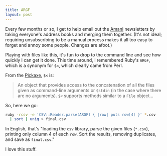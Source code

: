 ```yaml
---
title: ARGF
layout: post
---
```

Every few months or so, I get to help email out the <a href="http://www.amanikids.org">Amani</a> newsletters by taking everyone's address books and merging them together. (It's not ideal; requiring unsubscribing to be a manual process makes it all too easy to forget and annoy some people. Changes are afoot.)

Playing with files like this, it's fun to drop to the command line and see how quickly I can get it done. This time around, I remembered Ruby's <code>ARGF</code>, which is a synonym for `$<`, which clearly came from Perl.

From the <a href="http://www.pragmaticprogrammer.com/titles/ruby">Pickaxe</a>, `$<` is:

> An object that provides access to the concatenation of all the files given as command-line arguments or `$stdin` (in the case where there are no arguments). `$<` supports methods similar to a `File` object...

So, here we go:

```bash
ruby -rcsv -e 'CSV::Reader.parse(ARGF) { |row| puts row[4] }' *.csv
  | sort | uniq > final.csv
```

In English, that's "loading the `csv` library, parse the given files (`*.csv`), printing only column 4 of each `row`. Sort the results, removing duplicates, and save as `final.csv`."

I love this stuff.
